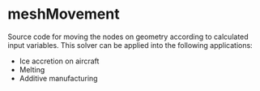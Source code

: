 # meshMovement

Source code for moving the nodes on geometry according to calculated input variables. This solver can be applied into the following applications:

- Ice accretion on aircraft
- Melting
- Additive manufacturing
